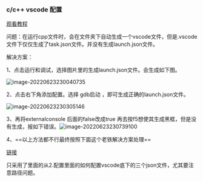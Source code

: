 ### c/c++ vscode 配置

[观看教程](https://www.bilibili.com/video/BV1UL411b7B4?spm_id_from=333.999.0.0&vd_source=803a3b05bc1c77118fd122e202b39e1c)

问题：在运行cpp文件时，会在文件夹下自动生成一个vscode文件，但是.vscode文件下仅仅生成了task.json文件。并没有生成launch.json文件。

解决方案：

1、点击运行和调试，选择图片里的生成launch.json文件。会生成如下图。

![image-20220623230040735](C:\Users\tianfuqiang\AppData\Roaming\Typora\typora-user-images\image-20220623230040735.png)

2、点击右下角添加配置。选择   gdb启动   ，即可生成正确的launch.json文件。

![image-20220623230305146](C:\Users\tianfuqiang\AppData\Roaming\Typora\typora-user-images\image-20220623230305146.png)

3、再将externalconsole 后面的false改成true  再去按f5想使其生成黑框，但是没有生成，报如下错误。![image-20220623230739100](C:\Users\tianfuqiang\AppData\Roaming\Typora\typora-user-images\image-20220623230739100.png)

4、==以上方法都不行最终按照下面这个老铁解决方案处理==

[链接](http://t.csdn.cn/ETcCK)

只采用了里面的从2.配置里面的如何配置vscode底下的三个json文件，尤其要注意路径问题。